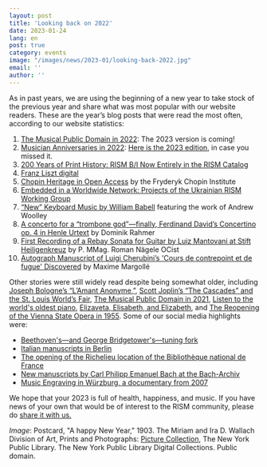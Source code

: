 ```yaml
---
layout: post
title: 'Looking back on 2022'
date: 2023-01-24
lang: en
post: true
category: events
image: "/images/news/2023-01/looking-back-2022.jpg"
email: ''
author: ''
---
```


As in past years, we are using the beginning of a new year to take stock of the previous year and share what was most popular with our website readers. These are the year’s blog posts that were read the most often, according to our website statistics:
1. [The Musical Public Domain in 2022](/in_the_news/2022/01/20/the-musical-public-domain-in-2022.html): The 2023 version is coming!
2. [Musician Anniversaries in 2022](/musical_anniversaries/2022/01/10/musician-anniversaries-2022.html): [Here is the 2023 edition](/musical_anniversaries/2023/01/09/musical-anniversaries-in-2023.html), in case you missed it.
3. [200 Years of Print History: RISM B/I Now Entirely in the RISM Catalog](/new_at_rism/2022/02/17/200-years-print-history-rism-b1-entirely-in-rism-catalog.html)
4. [Franz Liszt digital](/electronic_resources/2022/05/02/franz-liszt-digital.html)
5. [Chopin Heritage in Open Access](/electronic_resources/2022/05/12/chopin-heritage-in-open-access.html) by the Fryderyk Chopin Institute
6. [Embedded in a Worldwide Network: Projects of the Ukrainian RISM Working Group](/in_the_news/2022/03/02/embedded-in-a-worldwide-network-projects-of-the-ukrainian-rism-working-group.html)
7. [“New” Keyboard Music by William Babell](/new_publications/2022/06/14/new-keyboard-music-by-william-babell.html) featuring the work of Andrew Woolley
8. [A concerto for a “trombone god”—finally, Ferdinand David’s Concertino op. 4 in Henle Urtext](/new_publications/2022/01/31/a-concerto-for-a-trombone-god-david-concertino-henle-urtext.html) by Dominik Rahmer
9. [First Recording of a Rebay Sonata for Guitar by Luiz Mantovani at Stift Heiligenkreuz](/library_collections/2022/02/03/first-recording-rebay-sonata-for-guitar-luiz-mantovani-stift-heiligenkreuz.html) by P. MMag. Roman Nägele OCist
10. [Autograph Manuscript of Luigi Cherubini’s 'Cours de contrepoint et de fugue' Discovered](/rediscovered/2022/11/07/autograph-manuscript-luigi-cherubini-cours-de-contrepoint-discovered.html) by Maxime Margollé

Other stories were still widely read despite being somewhat older, including [Joseph Bologne’s “L’Amant Anonyme,”](/new_publications/2020/12/07/joseph-bolognes-lamant-anonyme.html), [Scott Joplin’s “The Cascades” and the St. Louis World’s Fair](/musical_anniversaries/2017/03/30/scott-joplins-the-cascades-and-the-st-louis-worlds.html),
[The Musical Public Domain in 2021](/in_the_news/2021/02/22/public-domain-music-2021.html), [Listen to the world's oldest piano](/rediscovered/2014/05/28/listen-to-the-worlds-oldest-piano.html), [Elizaveta, Elisabeth, and Elizabeth](/rism_a_z/2015/02/23/elizaveta-elisabeth-and-elizabeth.html), and [The Reopening of the Vienna State Opera in 1955](/musical_anniversaries/2020/11/05/the-reopening-of-the-vienna-state-opera-in-1955.html).
Some of our social media highlights were:
- [Beethoven's—and George Bridgetower's—tuning fork](https://www.bl.uk/collection-items/beethovens-tuning-fork)
- [Italian manuscripts in Berlin](https://blog.sbb.berlin/wertvolle-neuerwerbungen-ein-italienisches-oratorium-ein-portugiesisches-nachtgebet-und-52-triosonaten-aus-italien/)
- [The opening of the Richelieu location of the Bibliothèque national de France](https://www.bnf.fr/fr/agenda/richelieu-le-reveil)
- [New manuscripts by Carl Philipp Emanuel Bach at the Bach-Archiv](https://www.facebook.com/bacharchiv/posts/pfbid0modHogS9UUArsM9m4o3j4MaHBq9Hxx8WW5Dzw6Ai8v6ujzyAh9zdvwDwoeyGJF3Pl)
- [Music Engraving in Würzburg, a documentary from 2007](https://youtu.be/_o7-3r99Fng)
 
We hope that your 2023 is full of health, happiness, and music. If you have news of your own that would be of interest to the RISM community, please do [share it with us.](/community/share-your-news.html)
 
_Image_: Postcard, "A happy New Year," 1903. The Miriam and Ira D. Wallach Division of Art, Prints and Photographs: [Picture Collection](https://digitalcollections.nypl.org/items/4180d1b0-c5c4-012f-9c8e-58d385a7bc34), The New York Public Library. The New York Public Library Digital Collections. Public domain.

